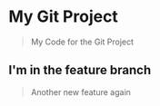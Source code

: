 # My Git Project

> My Code for the Git Project

## I'm in the feature branch

> Another new feature again
